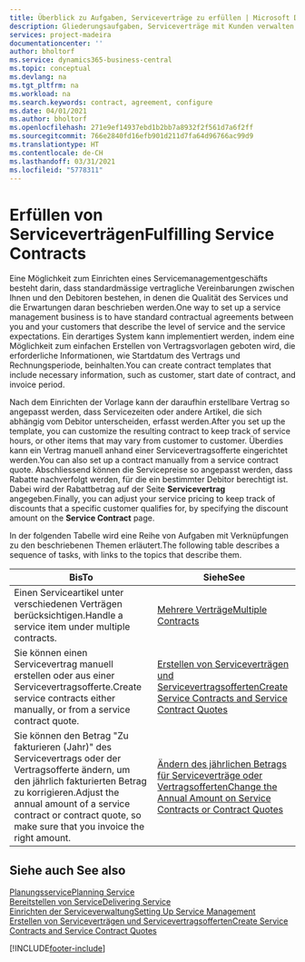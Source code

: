 ```yaml
---
title: Überblick zu Aufgaben, Serviceverträge zu erfüllen | Microsoft Docs
description: Gliederungsaufgaben, Serviceverträge mit Kunden verwalten.
services: project-madeira
documentationcenter: ''
author: bholtorf
ms.service: dynamics365-business-central
ms.topic: conceptual
ms.devlang: na
ms.tgt_pltfrm: na
ms.workload: na
ms.search.keywords: contract, agreement, configure
ms.date: 04/01/2021
ms.author: bholtorf
ms.openlocfilehash: 271e9ef14937ebd1b2bb7a8932f2f561d7a6f2ff
ms.sourcegitcommit: 766e2840fd16efb901d211d7fa64d96766ac99d9
ms.translationtype: HT
ms.contentlocale: de-CH
ms.lasthandoff: 03/31/2021
ms.locfileid: "5778311"
---
```

# <a name="fulfilling-service-contracts"></a><span data-ttu-id="7ac52-103">Erfüllen von Serviceverträgen</span><span class="sxs-lookup"><span data-stu-id="7ac52-103">Fulfilling Service Contracts</span></span> 
<span data-ttu-id="7ac52-104">Eine Möglichkeit zum Einrichten eines Servicemanagementgeschäfts besteht darin, dass standardmässige vertragliche Vereinbarungen zwischen Ihnen und den Debitoren bestehen, in denen die Qualität des Services und die Erwartungen daran beschrieben werden.</span><span class="sxs-lookup"><span data-stu-id="7ac52-104">One way to set up a service management business is to have standard contractual agreements between you and your customers that describe the level of service and the service expectations.</span></span> <span data-ttu-id="7ac52-105">Ein derartiges System kann implementiert werden, indem eine Möglichkeit zum einfachen Erstellen von Vertragsvorlagen geboten wird, die erforderliche Informationen, wie Startdatum des Vertrags und Rechnungsperiode, beinhalten.</span><span class="sxs-lookup"><span data-stu-id="7ac52-105">You can create contract templates that include necessary information, such as customer, start date of contract, and invoice period.</span></span>  
  
<span data-ttu-id="7ac52-106">Nach dem Einrichten der Vorlage kann der daraufhin erstellbare Vertrag so angepasst werden, dass Servicezeiten oder andere Artikel, die sich abhängig vom Debitor unterscheiden, erfasst werden.</span><span class="sxs-lookup"><span data-stu-id="7ac52-106">After you set up the template, you can customize the resulting contract to keep track of service hours, or other items that may vary from customer to customer.</span></span> <span data-ttu-id="7ac52-107">Überdies kann ein Vertrag manuell anhand einer Servicevertragsofferte eingerichtet werden.</span><span class="sxs-lookup"><span data-stu-id="7ac52-107">You can also set up a contract manually from a service contract quote.</span></span> <span data-ttu-id="7ac52-108">Abschliessend können die Servicepreise so angepasst werden, dass Rabatte nachverfolgt werden, für die ein bestimmter Debitor berechtigt ist. Dabei wird der Rabattbetrag auf der Seite **Servicevertrag** angegeben.</span><span class="sxs-lookup"><span data-stu-id="7ac52-108">Finally, you can adjust your service pricing to keep track of discounts that a specific customer qualifies for, by specifying the discount amount on the **Service Contract** page.</span></span>  

<span data-ttu-id="7ac52-109">In der folgenden Tabelle wird eine Reihe von Aufgaben mit Verknüpfungen zu den beschriebenen Themen erläutert.</span><span class="sxs-lookup"><span data-stu-id="7ac52-109">The following table describes a sequence of tasks, with links to the topics that describe them.</span></span>   
  
|<span data-ttu-id="7ac52-110">**Bis**</span><span class="sxs-lookup"><span data-stu-id="7ac52-110">**To**</span></span>|<span data-ttu-id="7ac52-111">**Siehe**</span><span class="sxs-lookup"><span data-stu-id="7ac52-111">**See**</span></span>|  
|------------|-------------|  
|<span data-ttu-id="7ac52-112">Einen Serviceartikel unter verschiedenen Verträgen berücksichtigen.</span><span class="sxs-lookup"><span data-stu-id="7ac52-112">Handle a service item under multiple contracts.</span></span> | [<span data-ttu-id="7ac52-113">Mehrere Verträge</span><span class="sxs-lookup"><span data-stu-id="7ac52-113">Multiple Contracts</span></span>](service-multiple-contracts.md)|  
|<span data-ttu-id="7ac52-114">Sie können einen Servicevertrag manuell erstellen oder aus einer Servicevertragsofferte.</span><span class="sxs-lookup"><span data-stu-id="7ac52-114">Create service contracts either manually, or from a service contract quote.</span></span>| [<span data-ttu-id="7ac52-115">Erstellen von Serviceverträgen und Servicevertragsofferten</span><span class="sxs-lookup"><span data-stu-id="7ac52-115">Create Service Contracts and Service Contract Quotes</span></span>](service-how-to-create-service-contracts-and-service-contract-quotes.md)|
|<span data-ttu-id="7ac52-116">Sie können den Betrag "Zu fakturieren (Jahr)" des Servicevertrags oder der Vertragsofferte ändern, um den jährlich fakturierten Betrag zu korrigieren.</span><span class="sxs-lookup"><span data-stu-id="7ac52-116">Adjust the annual amount of a service contract or contract quote, so make sure that you invoice the right amount.</span></span>|[<span data-ttu-id="7ac52-117">Ändern des jährlichen Betrags für Serviceverträge oder Vertragsofferten</span><span class="sxs-lookup"><span data-stu-id="7ac52-117">Change the Annual Amount on Service Contracts or Contract Quotes</span></span>](service-how-to-change-the-annual-amount-on-service-contracts-or-contract-quotes.md)|

## <a name="see-also"></a><span data-ttu-id="7ac52-118">Siehe auch </span><span class="sxs-lookup"><span data-stu-id="7ac52-118">See also</span></span>
[<span data-ttu-id="7ac52-119">Planungsservice</span><span class="sxs-lookup"><span data-stu-id="7ac52-119">Planning Service</span></span>](service-plan-service.md)  
[<span data-ttu-id="7ac52-120">Bereitstellen von Service</span><span class="sxs-lookup"><span data-stu-id="7ac52-120">Delivering Service</span></span>](service-deliver-service.md)  
[<span data-ttu-id="7ac52-121">Einrichten der Serviceverwaltung</span><span class="sxs-lookup"><span data-stu-id="7ac52-121">Setting Up Service Management</span></span>](service-setup-service.md)  
[<span data-ttu-id="7ac52-122">Erstellen von Serviceverträgen und Servicevertragsofferten</span><span class="sxs-lookup"><span data-stu-id="7ac52-122">Create Service Contracts and Service Contract Quotes</span></span>](service-how-to-create-service-contracts-and-service-contract-quotes.md)  


[!INCLUDE[footer-include](includes/footer-banner.md)]